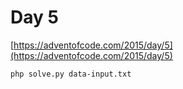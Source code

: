 # Day 5

[https://adventofcode.com/2015/day/5](https://adventofcode.com/2015/day/5)

```
php solve.py data-input.txt
```

